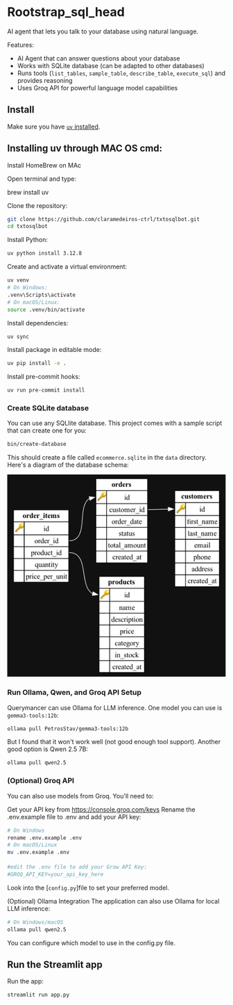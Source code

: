 # Rootstrap_sql_head

AI agent that lets you talk to your database using natural language.

Features:

- AI Agent that can answer questions about your database
- Works with SQLite database (can be adapted to other databases)
- Runs tools (`list_tables`, `sample_table`, `describe_table`, `execute_sql`) and provides reasoning
- Uses Groq API for powerful language model capabilities

## Install

Make sure you have [`uv` installed](https://docs.astral.sh/uv/getting-started/installation/).

## Installing uv through MAC OS cmd:

Install HomeBrew on MAc

Open terminal and type: 

brew install uv

Clone the repository:

```bash
git clone https://github.com/claramedeiros-ctrl/txtosqlbot.git
cd txtosqlbot
```

Install Python:

```bash
uv python install 3.12.8
```

Create and activate a virtual environment:

```bash
uv venv
# On Windows:
.venv\Scripts\activate
# On macOS/Linux:
source .venv/bin/activate
```

Install dependencies:

```bash
uv sync
```

Install package in editable mode:

```bash
uv pip install -e .
```

Install pre-commit hooks:

```bash
uv run pre-commit install
```

### Create SQLite database

You can use any SQLlite database. This project comes with a sample script that can create one for you:

```sh
bin/create-database
```

This should create a file called `ecommerce.sqlite` in the `data` directory. Here's a diagram of the database schema:

![SQLite database schema](.github/db-schema.png)

### Run Ollama, Qwen, and Groq API Setup

Querymancer can use Ollama for LLM inference. 
One model you can use is `gemma3-tools:12b`:

```bash
ollama pull PetrosStav/gemma3-tools:12b
```

But I found that it won't work well (not good enough tool support). Another good option is Qwen 2.5 7B:

```bash
ollama pull qwen2.5
```
### (Optional) Groq API

You can also use models from Groq. You'll need to:

Get your API key from https://console.groq.com/keys
Rename the .env.example file to .env and add your API key:

```bash
# On Windows
rename .env.example .env
# On macOS/Linux
mv .env.example .env

#edit the .env file to add your Grow API Key: 
#GROQ_API_KEY=your_api_key_here
```

Look into the [`config.py`]file to set your preferred model.

(Optional) Ollama Integration
The application can also use Ollama for local LLM inference:

```bash
# On Windows/macOS
ollama pull qwen2.5

```
You can configure which model to use in the config.py file.

## Run the Streamlit app

Run the app:

```bash
streamlit run app.py
```